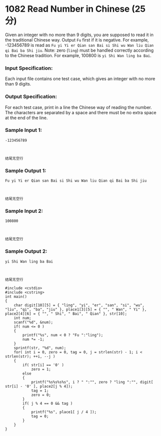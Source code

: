 # 1082 Read Number in Chinese (25 分)

Given an integer with no more than 9 digits, you are supposed to read it in the traditional Chinese way. Output `Fu` first if it is negative. For example, -123456789 is read as `Fu yi Yi er Qian san Bai si Shi wu Wan liu Qian qi Bai ba Shi jiu`. Note: zero (`ling`) must be handled correctly according to the Chinese tradition. For example, 100800 is `yi Shi Wan ling ba Bai`.

### Input Specification:

Each input file contains one test case, which gives an integer with no more than 9 digits.

### Output Specification:

For each test case, print in a line the Chinese way of reading the number. The characters are separated by a space and there must be no extra space at the end of the line.

### Sample Input 1:

```in
-123456789



结尾无空行
```

### Sample Output 1:

```out
Fu yi Yi er Qian san Bai si Shi wu Wan liu Qian qi Bai ba Shi jiu



结尾无空行
```

### Sample Input 2:

```in
100800



结尾无空行
```

### Sample Output 2:

```out
yi Shi Wan ling ba Bai



结尾无空行
```

```
#include <cstdio>
#include <cstring>
int main()
{
    char digit[10][5] = { "ling", "yi", "er", "san", "si", "wu", "liu", "qi", "ba", "jiu" }, place1[3][5] = { "", " Wan", " Yi" }, place2[4][6] = { "", " Shi", " Bai", " Qian" }, str[10];
    int num;
    scanf("%d", &num);
    if( num <= 0 )
    {
        printf("%s", num < 0 ? "Fu ":"ling");
        num *= -1;
    }
    sprintf(str, "%d", num);
    for( int i = 0, zero = 0, tag = 0, j = strlen(str) - 1; i < strlen(str); ++i, --j )
    {
        if( str[i] == '0' )
            zero = 1;
        else
        {
            printf("%s%s%s%s", i ? " ":"", zero ? "ling ":"", digit[ str[i] - '0' ], place2[j % 4]);
            tag = 1;
            zero = 0;
        }
        if( j % 4 == 0 && tag )
        {
            printf("%s", place1[ j / 4 ]);
            tag = 0;
        }
    }
}


```

